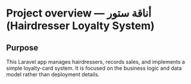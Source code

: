 # Project overview — أناقة ستور (Hairdresser Loyalty System)

## Purpose

This Laravel app manages hairdressers, records sales, and implements a simple loyalty-card system. It is focused on the business logic and data model rather than deployment details.